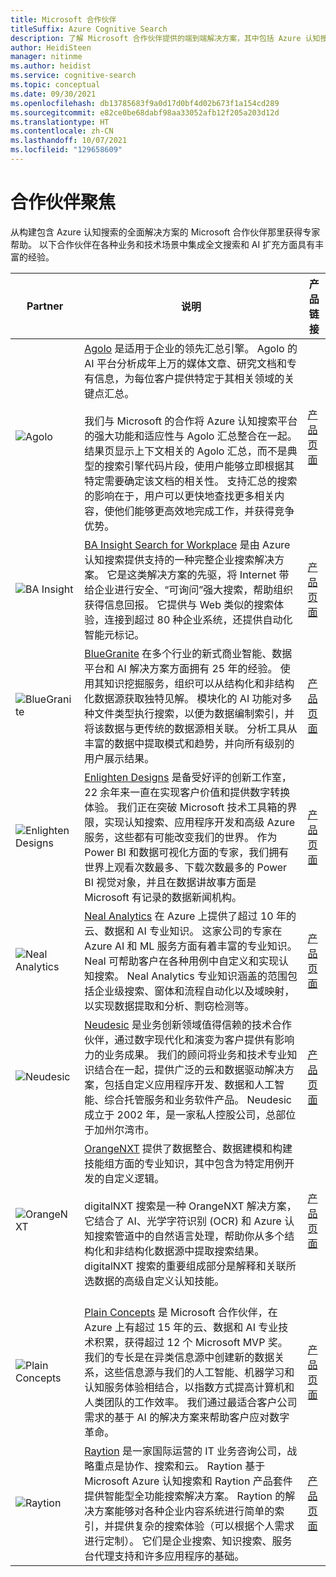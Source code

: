 ```yaml
---
title: Microsoft 合作伙伴
titleSuffix: Azure Cognitive Search
description: 了解 Microsoft 合作伙伴提供的端到端解决方案，其中包括 Azure 认知搜索。
author: HeidiSteen
manager: nitinme
ms.author: heidist
ms.service: cognitive-search
ms.topic: conceptual
ms.date: 09/30/2021
ms.openlocfilehash: db13785683f9a0d17d0bf4d02b673f1a154cd289
ms.sourcegitcommit: e82ce0be68dabf98aa33052afb12f205a203d12d
ms.translationtype: HT
ms.contentlocale: zh-CN
ms.lasthandoff: 10/07/2021
ms.locfileid: "129658609"
---
```

# <a name="partner-spotlight"></a>合作伙伴聚焦

从构建包含 Azure 认知搜索的全面解决方案的 Microsoft 合作伙伴那里获得专家帮助。 以下合作伙伴在各种业务和技术场景中集成全文搜索和 AI 扩充方面具有丰富的经验。

| Partner | 说明 | 产品链接 |
|---------|-------------|----------------------|
| ![Agolo](media/resource-partners/agolo-logo.png "Agolo 公司徽标") | [Agolo](https://www.agolo.com) 是适用于企业的领先汇总引擎。 Agolo 的 AI 平台分析成年上万的媒体文章、研究文档和专有信息，为每位客户提供特定于其相关领域的关键点汇总。 </br></br>我们与 Microsoft 的合作将 Azure 认知搜索平台的强大功能和适应性与 Agolo 汇总整合在一起。 结果页显示上下文相关的 Agolo 汇总，而不是典型的搜索引擎代码片段，使用户能够立即根据其特定需要确定该文档的相关性。 支持汇总的搜索的影响在于，用户可以更快地查找更多相关内容，使他们能够更高效地完成工作，并获得竞争优势。 | [产品页面](https://www.agolo.com/microsoft-azure-cognitive-search ) |
| ![BA Insight](media/resource-partners/ba-insight-logo.png "BA Insights 公司徽标") | [BA Insight Search for Workplace](https://www.bainsight.com/azure-search/) 是由 Azure 认知搜索提供支持的一种完整企业搜索解决方案。 它是这类解决方案的先驱，将 Internet 带给企业进行安全、“可询问”强大搜索，帮助组织获得信息回报。 它提供与 Web 类似的搜索体验，连接到超过 80 种企业系统，还提供自动化智能元标记。 | [产品页面](https://www.bainsight.com/azure-search/) |
| ![BlueGranite](media/resource-partners/blue-granite-full-color.png "Blue Granite 公司徽标") | [BlueGranite](https://www.bluegranite.com/) 在多个行业的新式商业智能、数据平台和 AI 解决方案方面拥有 25 年的经验。 使用其知识挖掘服务，组织可以从结构化和非结构化数据源获取独特见解。 模块化的 AI 功能对多种文件类型执行搜索，以便为数据编制索引，并将该数据与更传统的数据源相关联。 分析工具从丰富的数据中提取模式和趋势，并向所有级别的用户展示结果。 | [产品页面](https://www.bluegranite.com/knowledge-mining) |
| ![Enlighten Designs](media/resource-partners/enlighten-ver2.png "Enlighten Designs 公司徽标") | [Enlighten Designs](https://www.enlighten.co.nz) 是备受好评的创新工作室，22 余年来一直在实现客户价值和提供数字转换体验。 我们正在突破 Microsoft 技术工具箱的界限，实现认知搜索、应用程序开发和高级 Azure 服务，这些都有可能改变我们的世界。 作为 Power BI 和数据可视化方面的专家，我们拥有世界上观看次数最多、下载次数最多的 Power BI 视觉对象，并且在数据讲故事方面是 Microsoft 有记录的数据新闻机构。 | [产品页面](https://www.enlighten.co.nz/Services/Data-Visualisation/Azure-Cognitive-Search) |
| ![Neal Analytics](media/resource-partners/neal-analytics-logo.png "Neal Analytics 公司徽标") | [Neal Analytics](https://nealanalytics.com/) 在 Azure 上提供了超过 10 年的云、数据和 AI 专业知识。 这家公司的专家在 Azure AI 和 ML 服务方面有着丰富的专业知识。 Neal 可帮助客户在各种用例中自定义和实现认知搜索。 Neal Analytics 专业知识涵盖的范围包括企业级搜索、窗体和流程自动化以及域映射，以实现数据提取和分析、剽窃检测等。 | [产品页面](https://go.nealanalytics.com/cognitive-search)|
| ![Neudesic](media/resource-partners/neudesic-logo.png "Neudesic 公司徽标") | [Neudesic](https://www.neudesic.com/) 是业务创新领域值得信赖的技术合作伙伴，通过数字现代化和演变为客户提供有影响力的业务成果。 我们的顾问将业务和技术专业知识结合在一起，提供广泛的云和数据驱动解决方案，包括自定义应用程序开发、数据和人工智能、综合托管服务和业务软件产品。 Neudesic 成立于 2002 年，是一家私人控股公司，总部位于加州尔湾市。 | [产品页面](https://www.neudesic.com/services/modern-workplace/document-intelligence-platform-schedule-demo/)|
| ![OrangeNXT](media/resource-partners/orangenxt-beldmerk-boven-160px.png "OrangeNXT 公司徽标") | [OrangeNXT](https://orangenxt.com/) 提供了数据整合、数据建模和构建技能组方面的专业知识，其中包含为特定用例开发的自定义逻辑。</br></br>digitalNXT 搜索是一种 OrangeNXT 解决方案，它结合了 AI、光学字符识别 (OCR) 和 Azure 认知搜索管道中的自然语言处理，帮助你从多个结构化和非结构化数据源中提取搜索结果。 digitalNXT 搜索的重要组成部分是解释和关联所选数据的高级自定义认知技能。</br></br>| [产品页面](https://orangenxt.com/solutions/digitalnxt/digitalnxt-search/)|
| ![Plain Concepts](media/resource-partners/plain-concepts-logo.png "Plain Concepts 公司徽标") | [Plain Concepts](https://www.plainconcepts.com/contact/) 是 Microsoft 合作伙伴，在 Azure 上有超过 15 年的云、数据和 AI 专业技术积累，获得超过 12 个 Microsoft MVP 奖。 我们的专长是在异类信息源中创建新的数据关系，这些信息源与我们的人工智能、机器学习和认知服务体验相结合，以指数方式提高计算机和人类团队的工作效率。 我们通过最适合客户公司需求的基于 AI 的解决方案来帮助客户应对数字革命。| [产品页面](https://www.plainconcepts.com/artificial-intelligence/) |
| ![Raytion](media/resource-partners/raytion-logo-blue.png "Raytion 公司徽标") | [Raytion](https://www.raytion.com/) 是一家国际运营的 IT 业务咨询公司，战略重点是协作、搜索和云。 Raytion 基于 Microsoft Azure 认知搜索和 Raytion 产品套件提供智能型全功能搜索解决方案。 Raytion 的解决方案能够对各种企业内容系统进行简单的索引，并提供复杂的搜索体验（可以根据个人需求进行定制）。 它们是企业搜索、知识搜索、服务台代理支持和许多应用程序的基础。 | [产品页面](https://www.raytion.com/connectors) |
